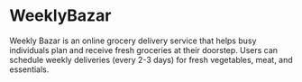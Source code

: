 # WeeklyBazar
Weekly Bazar is an online grocery delivery service that helps busy individuals plan and receive fresh groceries at their doorstep. Users can schedule weekly deliveries (every 2-3 days) for fresh vegetables, meat, and essentials. 
